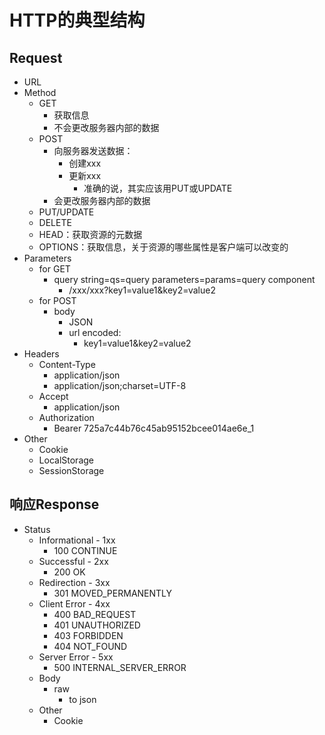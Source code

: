 # HTTP的典型结构



## Request
- URL
- Method
  - GET
    - 获取信息
    - 不会更改服务器内部的数据
  - POST
    - 向服务器发送数据：
      - 创建xxx
      - 更新xxx
        - 准确的说，其实应该用PUT或UPDATE
    - 会更改服务器内部的数据
  - PUT/UPDATE
  - DELETE
  - HEAD：获取资源的元数据
  - OPTIONS：获取信息，关于资源的哪些属性是客户端可以改变的
- Parameters
  - for GET
    - query string=qs=query parameters=params=query component
      - /xxx/xxx?key1=value1&key2=value2
  - for POST
    - body
      - JSON
      - url encoded:
        - key1=value1&key2=value2
- Headers
  - Content-Type
    - application/json
    - application/json;charset=UTF-8
  - Accept
    - application/json
  - Authorization
    - Bearer 725a7c44b76c45ab95152bcee014ae6e\_1
- Other
  - Cookie
  - LocalStorage
  - SessionStorage

## 响应Response

- Status
    - Informational - 1xx
      - 100 CONTINUE
    - Successful - 2xx
      - 200 OK
    - Redirection - 3xx
      - 301 MOVED_PERMANENTLY
    - Client Error - 4xx
      - 400 BAD_REQUEST
      - 401 UNAUTHORIZED
      - 403 FORBIDDEN
      - 404 NOT_FOUND
    - Server Error - 5xx
      - 500 INTERNAL\_SERVER\_ERROR
  - Body
    - raw
      - to json
  - Other
    - Cookie



